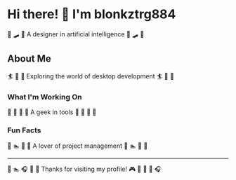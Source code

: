 # Hi there! 👋 I'm blonkztrg884

🎯 🛹 🎤 A designer in artificial intelligence 🎯 🛹 🎤

## About Me
🏄 🏸 🏸 Exploring the world of desktop development 🏄 🏸 🏸

### What I'm Working On
🌟 🎾 🎤 🎷 A geek in tools 🌟 🎾 🎤 🎷

### Fun Facts
🎻 🏊 🛶 🎣 A lover of project management 🎻 🏊 🛶 🎣

---
🏓 🏊 🎧 🎰 🥋 Thanks for visiting my profile! 🎮 🚵 🎤 🌺 🎧

